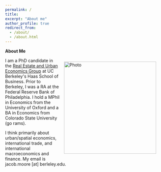 ```yaml
---
permalink: /
title: 
excerpt: "About me"
author_profile: true
redirect_from: 
  - /about/
  - /about.html
---
```


**About Me**

<img align="right" src="https://jacobhmoore.github.io/images/IMG_0014.jpg" alt="Photo" style="width: 300px; border-radius: 10px; padding: 12px 12px 12px 12px"/>


I am a PhD candidate in the [Real Estate and Urban Economics Group](https://haas.berkeley.edu/realestate/) at UC Berkeley's Haas School of Business. Prior to Berkeley, I was a RA at the Federal Reserve Bank of Philadelphia. I hold a MPhil in Economics from the University of Oxford and a BA in Economics from Colorado State University (go rams).

I think primarily about urban/spatial economics, international trade, and international macroeconomics and finance. My email is jacob.moore [at] berleley.edu.
